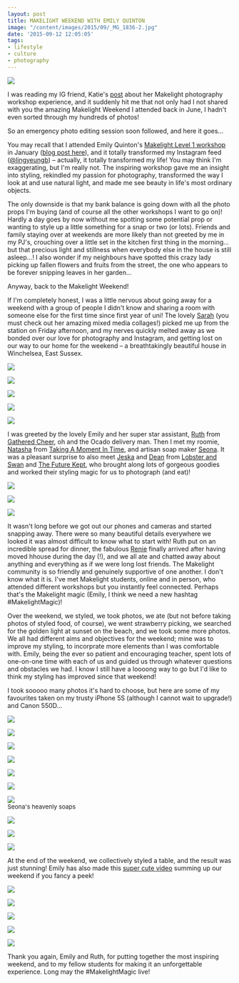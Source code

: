 ```yaml
---
layout: post
title: MAKELIGHT WEEKEND WITH EMILY QUINTON
image: "/content/images/2015/09/_MG_1836-2.jpg"
date: '2015-09-12 12:05:05'
tags:
- lifestyle
- culture
- photography
---
```


![](/content/images/2015/09/_MG_1836-1.jpg)

I was reading my IG friend, Katie's <a href="http://www.ktrobbinsceramics.com/blog/makelight-workshop-with-emily-quinton" target="_blank">post</a> about her Makelight photography workshop experience, and it suddenly hit me that not only had I not shared with you the amazing Makelight Weekend I attended back in June, I hadn't even sorted through my hundreds of photos!

So an emergency photo editing session soon followed, and here it goes…

You may recall that I attended Emily Quinton's <a href="https://www.makelight.io/workshops/" target="_blank">Makelight Level 1 workshop</a> in January (<a href="http://www.lingyeungb.com/make-light-with-emily-quinton/" target="_blank">blog post here</a>), and it totally transformed my Instagram feed (<a href="https://instagram.com/lingyeungb" target="_blank">@lingyeungb</a>) – actually, it totally transformed my life! You may think I'm exaggerating, but I'm really not. The inspiring workshop gave me an insight into styling, rekindled my passion for photography, transformed the way I look at and use natural light, and made me see beauty in life's most ordinary objects.

The only downside is that my bank balance is going down with all the photo props I'm buying (and of course all the other workshops I want to go on)! Hardly a day goes by now without me spotting some potential prop or wanting to style up a little something for a snap or two (or lots). Friends and family staying over at weekends are more likely than not greeted by me in my PJ's, crouching over a little set in the kitchen first thing in the morning… but that precious light and stillness when everybody else in the house is still asleep...! I also wonder if my neighbours have spotted this crazy lady picking up fallen flowers and fruits from the street, the one who appears to be forever snipping leaves in her garden…

Anyway, back to the Makelight Weekend!

If I'm completely honest, I was a little nervous about going away for a weekend with a group of people I didn't know and sharing a room with someone else for the first time since first year of uni! The lovely <a href="https://instagram.com/sarahnotes" target="_blank">Sarah</a> (you must check out her amazing mixed media collages!) picked me up from the station on Friday afternoon, and my nerves quickly melted away as we bonded over our love for photography and Instagram, and getting lost on our way to our home for the weekend – a breathtakingly beautiful house in Winchelsea, East Sussex.

![](/content/images/2015/09/IMG_1606.jpg)

![](/content/images/2015/09/_MG_2136.jpg)

![](/content/images/2015/09/_MG_2140.jpg)

![](/content/images/2015/09/IMG_1605.jpg)

![](/content/images/2015/09/_MG_1825.jpg)

I was greeted by the lovely Emily and her super star assistant, <a href="https://instagram.com/ruthlgarner/" target="_blank">Ruth</a> from <a href="http://www.gatheredcheer.com/blog/" target="_blank">Gathered Cheer</a>, oh and the Ocado delivery man. Then I met my roomie, <a href="https://instagram.com/takingamomentintime" target="_blank">Natasha</a> from <a href="http://www.takingamomentintime.com/" target="_blank">Taking A Moment In Time</a>, and artisan soap maker <a href="https://instagram.com/village_alchemist/" target="_blank">Seona</a>. It was a pleasant surprise to also meet <a href="https://instagram.com/lobsterandswan" target="_blank">Jeska</a> and <a href="https://instagram.com/dean.hearne/" target="_blank">Dean</a> from <a href="http://lobsterandswan.com/" target="_blank">Lobster and Swan</a> and <a href="http://thefuturekept.com/" target="_blank">The Future Kept</a>, who brought along lots of gorgeous goodies and worked their styling magic for us to photograph (and eat)!

![](/content/images/2015/09/_MG_1831.jpg)

![](/content/images/2015/09/_MG_1830.jpg)

![](/content/images/2015/09/IMG_1619.jpg)

It wasn't long before we got out our phones and cameras and started snapping away. There were so many beautiful details everywhere we looked it was almost difficult to know what to start with! Ruth put on an incredible spread for dinner, the fabulous <a href="https://instagram.com/agraylife/" target="_blank">Renie</a> finally arrived after having moved hhouse during the day (!), and we all ate and chatted away about anything and everything as if we were long lost friends. The Makelight community is so friendly and genuinely supportive of one another. I don't know what it is. I've met Makelight students, online and in person,  who attended different workshops but you instantly feel connected. Perhaps that's the Makelight magic (Emily, I think we need a new hashtag #MakelightMagic)!

Over the weekend, we styled, we took photos, we ate (but not before taking photos of styled food, of course), we went strawberry picking, we searched for the golden light at sunset on the beach, and we took some more photos. We all had different aims and objectives for the weekend; mine was to improve my styling, to incorprate more elements than I was comfortable with. Emily, being the ever so patient and encouraging teacher, spent lots of one-on-one time with each of us and guided us through whatever questions and obstacles we had. I know I still have a loooong way to go but I'd like to think my styling has improved since that weekend! 

I took sooooo many photos it's hard to choose, but here are some of my favourites taken on my trusty iPhone 5S (although I cannot wait to upgrade!) and Canon 550D... 

![](/content/images/2015/09/_c5.jpg)

![](/content/images/2015/09/_MG_2071.jpg)

![](/content/images/2015/09/_c1.jpg)

![](/content/images/2015/09/IMG_1620.jpg)

![](/content/images/2015/09/_MG_1883.jpg)

![](/content/images/2015/09/_c8.jpg)

<img src="/content/images/2015/09/_MG_1872.jpg"/><span style="display:block; text-align: left; margin:0; padding: 0; font-size:10pt;">Seona's heavenly soaps</span>

![](/content/images/2015/09/_MG_1899.jpg)

![](/content/images/2015/09/_c6.jpg)

![](/content/images/2015/09/_c2.jpg)

At the end of the weekend, we collectively styled a table, and the result was just stunning! Emily has also made this <a href="https://vimeo.com/132219945" target="_blank">super cute video</a> summing up our weekend if you fancy a peek!

![](/content/images/2015/09/IMG_1867-1.jpg)

![](/content/images/2015/09/_MG_2121.jpg)

![](/content/images/2015/09/_MG_2122.jpg)

![](/content/images/2015/09/IMG_1849.jpg)

![](/content/images/2015/09/_c7.jpg)

Thank you again, Emily and Ruth, for putting together the most inspiring weekend, and to my fellow students for making it an unforgettable experience. Long may the #MakelightMagic live! 